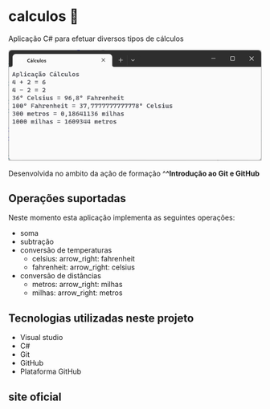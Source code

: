 # calculos :1234:
 
 Aplicação C# para efetuar diversos tipos de cálculos

 ![Aplicação Cálculos](aplicacao-calculos.png)

 Desenvolvida no ambito da ação de formação ^**^Introdução ao Git e GitHub**
 ## Operações suportadas

 Neste momento esta aplicação implementa as seguintes operações:

 - soma
- subtração
- conversão de temperaturas
   - celsius: arrow_right: fahrenheit
   - fahrenheit: arrow_right: celsius
 - conversão de distâncias
   - metros: arrow_right: milhas
   - milhas: arrow_right: metros
 ## Tecnologias utilizadas neste projeto

 - Visual studio
 - C#
 - Git
 - GitHub
 - Plataforma GitHub
	
 ## site oficial

 